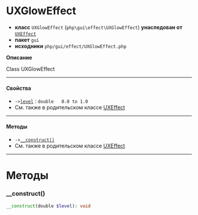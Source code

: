# UXGlowEffect

- **класс** `UXGlowEffect` (`php\gui\effect\UXGlowEffect`) **унаследован от** [`UXEffect`](https://github.com/jphp-compiler/jphp/blob/master/exts/jphp-gui-ext/api-docs/classes/php/gui/effect/UXEffect.ru.md)
- **пакет** `gui`
- **исходники** `php/gui/effect/UXGlowEffect.php`

**Описание**

Class UXGlowEffect

---

#### Свойства

- `->`[`level`](#prop-level) : `double   0.0 to 1.0`
- См. также в родительском классе [UXEffect](https://github.com/jphp-compiler/jphp/blob/master/exts/jphp-gui-ext/api-docs/classes/php/gui/effect/UXEffect.ru.md)

---

#### Методы

- `->`[`__construct()`](#method-__construct)
- См. также в родительском классе [UXEffect](https://github.com/jphp-compiler/jphp/blob/master/exts/jphp-gui-ext/api-docs/classes/php/gui/effect/UXEffect.ru.md)

---
# Методы

<a name="method-__construct"></a>

### __construct()
```php
__construct(double $level): void
```